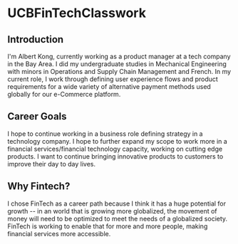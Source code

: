 # UCBFinTechClasswork

## Introduction
I'm Albert Kong, currently working as a product manager at a tech company in the Bay Area. I did my undergraduate studies in Mechanical Engineering with minors in Operations and Supply Chain Management and French. In my current role, I work through defining user experience flows and product requirements for a wide variety of alternative payment methods used globally for our e-Commerce platform.

## Career Goals

I hope to continue working in a business role defining strategy in a technology company. I hope to further expand my scope to work more in a financial services/financial technology capacity, working on cutting edge products. I want to continue bringing innovative products to customers to improve their day to day lives.

## Why Fintech?

I chose FinTech as a career path because I think it has a huge potential for growth -- in an world that is growing more globalized, the movement of money will need to be optimized to meet the needs of a globalized society. FinTech is working to enable that for more and more people, making financial services more accessible.
